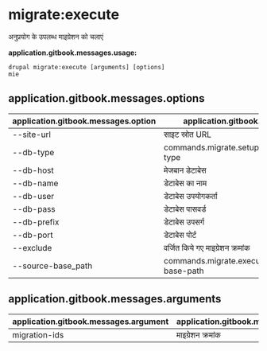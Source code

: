 # migrate:execute
अनुप्रयोग के उपलब्ध माइग्रेशन को चलाएं

**application.gitbook.messages.usage:**
```
drupal migrate:execute [arguments] [options]
mie
```

## application.gitbook.messages.options
application.gitbook.messages.option | application.gitbook.messages.details
-------|-------------
--site-url | साइट स्रोत URL
--db-type | commands.migrate.setup.migrations.options.db-type
--db-host | मेजबान डेटाबेस
--db-name | डेटाबेस का नाम
--db-user | डेटाबेस उपयोगकर्ता
--db-pass | डेटाबेस पासवर्ड
--db-prefix | डेटाबेस उपसर्ग
--db-port | डेटाबेस पोर्ट
--exclude | वर्जित किये गए माइग्रेशन क्रमांक
--source-base_path | commands.migrate.execute.options.source-base-path

## application.gitbook.messages.arguments
application.gitbook.messages.argument | application.gitbook.messages.details
---------|-------------
migration-ids | माइग्रेशन क्रमांक
